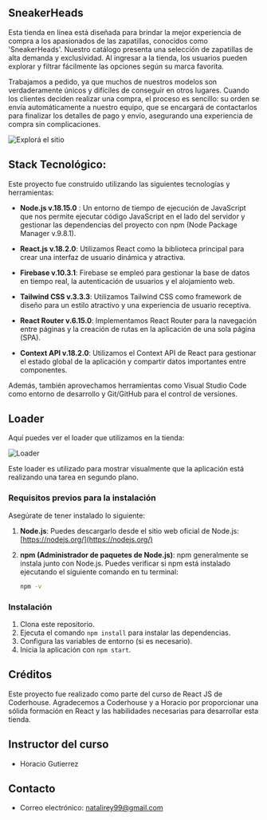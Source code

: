 ## SneakerHeads
Esta tienda en línea está diseñada para brindar la mejor experiencia de compra a los apasionados de las zapatillas, conocidos como 'SneakerHeads'. Nuestro catálogo presenta una selección de zapatillas de alta demanda y exclusividad. Al ingresar a la tienda, los usuarios pueden explorar y filtrar fácilmente las opciones según su marca favorita.

Trabajamos a pedido, ya que muchos de nuestros modelos son verdaderamente únicos y difíciles de conseguir en otros lugares. Cuando los clientes deciden realizar una compra, el proceso es sencillo: su orden se envía automáticamente a nuestro equipo, que se encargará de contactarlos para finalizar los detalles de pago y envío, asegurando una experiencia de compra sin complicaciones.</p>

![Explorá el sitio](https://clipchamp.com/watch/eA7Lh1r9477)


## Stack Tecnológico: 
Este proyecto fue construido utilizando las siguientes tecnologías y herramientas:

- **Node.js v.18.15.0** : Un entorno de tiempo de ejecución de JavaScript que nos permite ejecutar código JavaScript en el lado del servidor y gestionar las dependencias del proyecto con npm (Node Package Manager v.9.8.1).

- **React.js v.18.2.0**: Utilizamos React como la biblioteca principal para crear una interfaz de usuario dinámica y atractiva.

- **Firebase v.10.3.1**: Firebase se empleó para gestionar la base de datos en tiempo real, la autenticación de usuarios y el alojamiento web.

- **Tailwind CSS v.3.3.3**: Utilizamos Tailwind CSS como framework de diseño para un estilo atractivo y una experiencia de usuario receptiva.

- **React Router v.6.15.0**: Implementamos React Router para la navegación entre páginas y la creación de rutas en la aplicación de una sola página (SPA).

- **Context API v.18.2.0**: Utilizamos el Context API de React para gestionar el estado global de la aplicación y compartir datos importantes entre componentes.

Además, también aprovechamos herramientas como Visual Studio Code como entorno de desarrollo y Git/GitHub para el control de versiones.

## Loader

Aquí puedes ver el loader que utilizamos en la tienda:

![Loader](https://github.com/vineethtrv/css-loader)

Este loader es utilizado para mostrar visualmente que la aplicación está realizando una tarea en segundo plano.

### Requisitos previos para la instalación

Asegúrate de tener instalado lo siguiente:

1. **Node.js**: Puedes descargarlo desde el sitio web oficial de Node.js: [https://nodejs.org/](https://nodejs.org/)

2. **npm (Administrador de paquetes de Node.js)**: npm generalmente se instala junto con Node.js. Puedes verificar si npm está instalado ejecutando el siguiente comando en tu terminal:

   ```bash
   npm -v

### Instalación

1. Clona este repositorio.
2. Ejecuta el comando `npm install` para instalar las dependencias.
3. Configura las variables de entorno (si es necesario).
4. Inicia la aplicación con `npm start`. 

## Créditos

Este proyecto fue realizado como parte del curso de React JS de Coderhouse. Agradecemos a Coderhouse y a Horacio por proporcionar una sólida formación en React y las habilidades necesarias para desarrollar esta tienda.

## Instructor del curso

- Horacio Gutierrez 

## Contacto

- Correo electrónico: natalirey99@gmail.com
